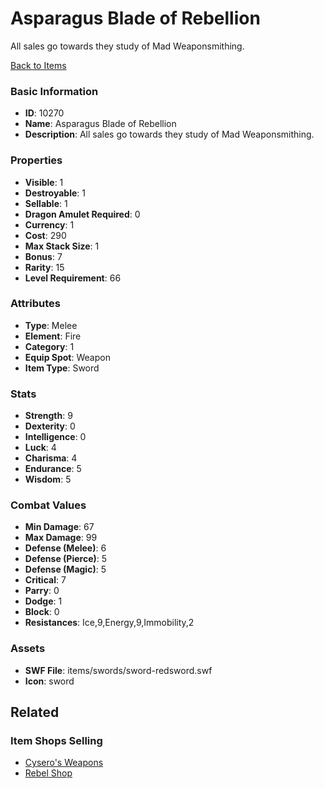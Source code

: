 # Asparagus Blade of Rebellion

All sales go towards they study of Mad Weaponsmithing.

[Back to Items](../items.md)

### Basic Information

- **ID**: 10270
- **Name**: Asparagus Blade of Rebellion
- **Description**: All sales go towards they study of Mad Weaponsmithing.

### Properties

- **Visible**: 1
- **Destroyable**: 1
- **Sellable**: 1
- **Dragon Amulet Required**: 0
- **Currency**: 1
- **Cost**: 290
- **Max Stack Size**: 1
- **Bonus**: 7
- **Rarity**: 15
- **Level Requirement**: 66

### Attributes

- **Type**: Melee
- **Element**: Fire
- **Category**: 1
- **Equip Spot**: Weapon
- **Item Type**: Sword

### Stats

- **Strength**: 9
- **Dexterity**: 0
- **Intelligence**: 0
- **Luck**: 4
- **Charisma**: 4
- **Endurance**: 5
- **Wisdom**: 5

### Combat Values

- **Min Damage**: 67
- **Max Damage**: 99
- **Defense (Melee)**: 6
- **Defense (Pierce)**: 5
- **Defense (Magic)**: 5
- **Critical**: 7
- **Parry**: 0
- **Dodge**: 1
- **Block**: 0
- **Resistances**: Ice,9,Energy,9,Immobility,2

### Assets

- **SWF File**: items/swords/sword-redsword.swf
- **Icon**: sword

## Related

### Item Shops Selling

- [Cysero's Weapons](../item-shops/44-cysero-s-weapons.md)
- [Rebel Shop](../item-shops/361-rebel-shop.md)

